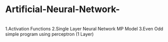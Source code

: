 # Artificial-Neural-Network-
<br>
1.Activation Functions
2.Single Layer Neural Network MP Model
3.Even Odd simple program using perceptron (1 Layer)
